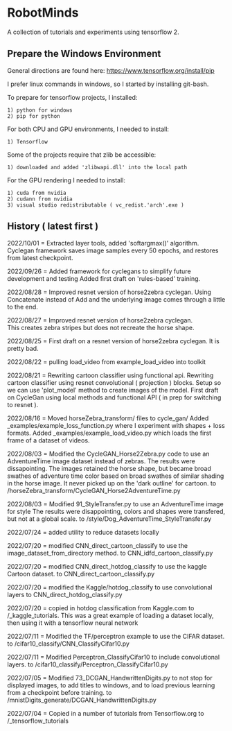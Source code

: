 # RobotMinds
A collection of tutorials and experiments using tensorflow 2.

## Prepare the Windows Environment

General directions are found here: https://www.tensorflow.org/install/pip

I prefer linux commands in windows, so I started by installing git-bash.

To prepare for tensorflow projects, I installed:

    1) python for windows
    2) pip for python

For both CPU and GPU environments, I needed to install:

    1) Tensorflow

Some of the projects require that zlib be accessible:

    1) downloaded and added 'zlibwapi.dll' into the local path

For the GPU rendering I needed to install:
    
    1) cuda from nvidia
    2) cudann from nvidia
    3) visual studio redistributable ( vc_redist.'arch'.exe )

## History ( latest first )

2022/10/01 = Extracted layer tools, added 'softargmax()' algorithm.
        Cyclegan framework saves image samples every 50 epochs, and restores from latest checkpoint.

2022/09/26 = Added framework for cyclegans to simplify future development and testing
        Added first draft on 'rules-based' training.

2022/08/28 = Improved resnet version of horse2zebra cyclegan.
        Using Concatenate instead of Add and the underlying image comes through a little to the end.

2022/08/27 = Improved resnet version of horse2zebra cyclegan.  
        This creates zebra stripes but does not recreate the horse shape.

2022/08/25 = First draft on a resnet version of horse2zebra cyclegan.  It is pretty bad.

2022/08/22 = pulling load_video from example_load_video into toolkit

2022/08/21 = Rewriting cartoon classifier using functional api.
        Rewriting cartoon classifier using resnet convolutional ( projection ) blocks.
        Setup so we can use 'plot_model' method to create images of the model.
        First draft on CycleGan using local methods and functional API ( in prep for switching to resnet ).

2022/08/16 = Moved horseZebra_transform/ files to cycle_gan/
    Added _examples/example_loss_function.py where I experiment with shapes + loss formats.
    Added _examples/example_load_video.py which loads the first frame of a dataset of videos.

2022/08/03 = Modified the CycleGAN_Horse2Zebra.py code to use an AdventureTime image dataset
    instead of zebras.  The results were dissapointing.  The images retained the horse shape,
    but became broad swathes of adventure time color based on broad swathes of similar shading
    in the horse image.  It never picked up on the 'dark outline' for cartoon.
    to /horseZebra_transform/CycleGAN_Horse2AdventureTime.py

2022/08/03 = Modified 91_StyleTransfer.py to use an AdventureTime image for style
    The results were disappointing, colors and shapes were transfered, but not at a global scale.
    to /style/Dog_AdventureTime_StyleTransfer.py

2022/07/24 = added utility to reduce datasets locally

2022/07/20 = modified CNN_direct_cartoon_classify to use the image_dataset_from_directory method.
    to CNN_idfd_cartoon_classify.py

2022/07/20 = modified CNN_direct_hotdog_classify to use the kaggle Cartoon dataset.
    to CNN_direct_cartoon_classify.py

2022/07/20 = modified the Kaggle/hotdog_classify to use convolutional layers
    to CNN_direct_hotdog_classify.py

2022/07/20 = copied in hotdog classification from Kaggle.com
    to /_kaggle_tutorials.
    This was a great example of loading a dataset locally,
    then using it with a tensorflow neural network

2022/07/11 = Modified the TF/perceptron example to use the CIFAR dataset.
    to /cifar10_classify/CNN_ClassifyCifar10.py

2022/07/11 = Modified Perceptron_ClassifyCifar10 to include convolutional layers.
    to /cifar10_classify/Perceptron_ClassifyCifar10.py

2022/07/05 = Modified 73_DCGAN_HandwrittenDigits.py to not stop for displayed images,
    to add titles to windows, and to load previous learning from a checkpoint before training.
    to /mnistDigits_generate/DCGAN_HandwrittenDigits.py

2022/07/04 = Copied in a number of tutorials from Tensorflow.org
    to /_tensorflow_tutorials


